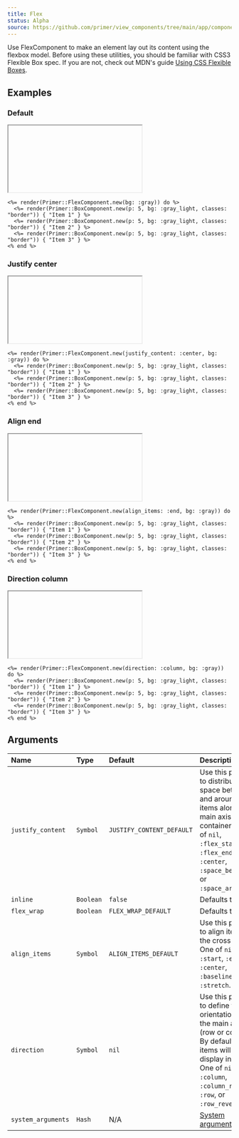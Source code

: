 ```yaml
---
title: Flex
status: Alpha
source: https://github.com/primer/view_components/tree/main/app/components/primer/flex_component.rb
---
```


<!-- Warning: AUTO-GENERATED file, do not edit. Add code comments to your Ruby instead <3 -->

Use FlexComponent to make an element lay out its content using the flexbox model.
Before using these utilities, you should be familiar with CSS3 Flexible Box
spec. If you are not, check out MDN's guide  [Using CSS Flexible
Boxes](https://developer.mozilla.org/en-US/docs/Web/CSS/CSS_Flexible_Box_Layout/Basic_Concepts_of_Flexbox).

## Examples

### Default

<iframe onLoad={(e) => e.target.style.height = e.target.contentWindow.document.body.scrollHeight + 34 + 'px'} style="width: 100%; border: 0px;" srcdoc="<html class='Box height-full p-3'><head><link href='https://unpkg.com/@primer/css/dist/primer.css' rel='stylesheet'></head><body><div class='bg-gray d-flex'>  <div class='border p-5 bg-gray-light'>Item 1</div>  <div class='border p-5 bg-gray-light'>Item 2</div>  <div class='border p-5 bg-gray-light'>Item 3</div></div></body></html>"></iframe>

```erb
<%= render(Primer::FlexComponent.new(bg: :gray)) do %>
  <%= render(Primer::BoxComponent.new(p: 5, bg: :gray_light, classes: "border")) { "Item 1" } %>
  <%= render(Primer::BoxComponent.new(p: 5, bg: :gray_light, classes: "border")) { "Item 2" } %>
  <%= render(Primer::BoxComponent.new(p: 5, bg: :gray_light, classes: "border")) { "Item 3" } %>
<% end %>
```

### Justify center

<iframe onLoad={(e) => e.target.style.height = e.target.contentWindow.document.body.scrollHeight + 34 + 'px'} style="width: 100%; border: 0px;" srcdoc="<html class='Box height-full p-3'><head><link href='https://unpkg.com/@primer/css/dist/primer.css' rel='stylesheet'></head><body><div class='flex-justify-center bg-gray d-flex'>  <div class='border p-5 bg-gray-light'>Item 1</div>  <div class='border p-5 bg-gray-light'>Item 2</div>  <div class='border p-5 bg-gray-light'>Item 3</div></div></body></html>"></iframe>

```erb
<%= render(Primer::FlexComponent.new(justify_content: :center, bg: :gray)) do %>
  <%= render(Primer::BoxComponent.new(p: 5, bg: :gray_light, classes: "border")) { "Item 1" } %>
  <%= render(Primer::BoxComponent.new(p: 5, bg: :gray_light, classes: "border")) { "Item 2" } %>
  <%= render(Primer::BoxComponent.new(p: 5, bg: :gray_light, classes: "border")) { "Item 3" } %>
<% end %>
```

### Align end

<iframe onLoad={(e) => e.target.style.height = e.target.contentWindow.document.body.scrollHeight + 34 + 'px'} style="width: 100%; border: 0px;" srcdoc="<html class='Box height-full p-3'><head><link href='https://unpkg.com/@primer/css/dist/primer.css' rel='stylesheet'></head><body><div class='flex-items-end bg-gray d-flex'>  <div class='border p-5 bg-gray-light'>Item 1</div>  <div class='border p-5 bg-gray-light'>Item 2</div>  <div class='border p-5 bg-gray-light'>Item 3</div></div></body></html>"></iframe>

```erb
<%= render(Primer::FlexComponent.new(align_items: :end, bg: :gray)) do %>
  <%= render(Primer::BoxComponent.new(p: 5, bg: :gray_light, classes: "border")) { "Item 1" } %>
  <%= render(Primer::BoxComponent.new(p: 5, bg: :gray_light, classes: "border")) { "Item 2" } %>
  <%= render(Primer::BoxComponent.new(p: 5, bg: :gray_light, classes: "border")) { "Item 3" } %>
<% end %>
```

### Direction column

<iframe onLoad={(e) => e.target.style.height = e.target.contentWindow.document.body.scrollHeight + 34 + 'px'} style="width: 100%; border: 0px;" srcdoc="<html class='Box height-full p-3'><head><link href='https://unpkg.com/@primer/css/dist/primer.css' rel='stylesheet'></head><body><div class='bg-gray flex-column d-flex'>  <div class='border p-5 bg-gray-light'>Item 1</div>  <div class='border p-5 bg-gray-light'>Item 2</div>  <div class='border p-5 bg-gray-light'>Item 3</div></div></body></html>"></iframe>

```erb
<%= render(Primer::FlexComponent.new(direction: :column, bg: :gray)) do %>
  <%= render(Primer::BoxComponent.new(p: 5, bg: :gray_light, classes: "border")) { "Item 1" } %>
  <%= render(Primer::BoxComponent.new(p: 5, bg: :gray_light, classes: "border")) { "Item 2" } %>
  <%= render(Primer::BoxComponent.new(p: 5, bg: :gray_light, classes: "border")) { "Item 3" } %>
<% end %>
```

## Arguments

| Name | Type | Default | Description |
| :- | :- | :- | :- |
| `justify_content` | `Symbol` | `JUSTIFY_CONTENT_DEFAULT` | Use this param to distribute space between and around flex items along the main axis of the container. One of `nil`, `:flex_start`, `:flex_end`, `:center`, `:space_between`, or `:space_around`. |
| `inline` | `Boolean` | `false` | Defaults to false. |
| `flex_wrap` | `Boolean` | `FLEX_WRAP_DEFAULT` | Defaults to nil. |
| `align_items` | `Symbol` | `ALIGN_ITEMS_DEFAULT` | Use this param to align items on the cross axis. One of `nil`, `:start`, `:end`, `:center`, `:baseline`, or `:stretch`. |
| `direction` | `Symbol` | `nil` | Use this param to define the orientation of the main axis (row or column). By default, flex items will display in a row. One of `nil`, `:column`, `:column_reverse`, `:row`, or `:row_reverse`. |
| `system_arguments` | `Hash` | N/A | [System arguments](/system-arguments) |
